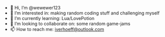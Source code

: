 - 👋 Hi, I’m @wewewer123
- 👀 I’m interested in: making random coding stuff and challenging myself
- 🌱 I’m currently learning: Lua/LovePotion
- 💞️ I’m looking to collaborate on: some random game-jams
- 📫 How to reach me: iverhoeff@outlook.com

<!---
wewewer123/wewewer123 is a ✨ special ✨ repository because its `README.md` (this file) appears on your GitHub profile.
You can click the Preview link to take a look at your changes.
--->
